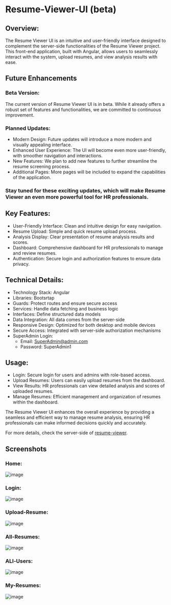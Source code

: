 # Resume-Viewer-UI (beta)

<h2>Overview:</h2>

The Resume Viewer UI is an intuitive and user-friendly interface designed to complement the server-side functionalities of the Resume Viewer project. This front-end application, built with Angular, allows users to seamlessly interact with the system, upload resumes, and view analysis results with ease.

<h2>Future Enhancements</h2>

<h3>Beta Version:</h3>
The current version of Resume Viewer UI is in beta. While it already offers a robust set of features and functionalities, we are committed to continuous improvement.

<h3>Planned Updates:</h3>

- Modern Design: Future updates will introduce a more modern and visually appealing interface.
- Enhanced User Experience: The UI will become even more user-friendly, with smoother navigation and interactions.
- New Features: We plan to add new features to further streamline the resume screening process.
- Additional Pages: More pages will be included to expand the capabilities of the application.

<h3>Stay tuned for these exciting updates, which will make Resume Viewer an even more powerful tool for HR professionals.</h3>

<h2>Key Features:</h2>

- User-Friendly Interface: Clean and intuitive design for easy navigation.
- Resume Upload: Simple and quick resume upload process.
- Analysis Display: Clear presentation of resume analysis results and scores.
- Dashboard: Comprehensive dashboard for HR professionals to manage and review resumes.
- Authentication: Secure login and authorization features to ensure data privacy.

<h2>Technical Details:</h2>

- Technology Stack: Angular
- Libraries: Bootsrtap
- Guards: Protect routes and ensure secure access
- Services: Handle data fetching and business logic
- Interfaces: Define structured data models
- Data Integration: All data comes from the server-side
- Responsive Design: Optimized for both desktop and mobile devices
- Secure Access: Integrated with server-side authorization mechanisms
- SuperAdmin Login:
  - Email: SuperAdmin@admin.com
  - Password: SuperAdmin1

<h2>Usage:</h2>

- Login: Secure login for users and admins with role-based access.
- Upload Resumes: Users can easily upload resumes from the dashboard.
- View Results: HR professionals can view detailed analysis and scores of uploaded resumes.
- Manage Resumes: Efficient management and organization of resumes within the dashboard.

The Resume Viewer UI enhances the overall experience by providing a seamless and efficient way to manage resume analysis, ensuring HR professionals can make informed decisions quickly and accurately.

For more details, check the server-side of [resume-viewer](https://github.com/usman-hashimov/Resume-Viewer).

<h2>Screenshots</h2>

<h3>Home:</h3>

![image](https://github.com/usman-hashimov/Resume-Viewer-UI/blob/main/.scrn/1.png)

<h3>Login:</h3>

![image](https://github.com/usman-hashimov/Resume-Viewer-UI/blob/main/.scrn/2.png)

<h3>Upload-Resume:</h3>

![image](https://github.com/usman-hashimov/Resume-Viewer-UI/blob/main/.scrn/3.png)

<h3>All-Resumes:</h3>

![image](https://github.com/usman-hashimov/Resume-Viewer-UI/blob/main/.scrn/5.png)

<h3>ALl-Users:</h3>

![image](https://github.com/usman-hashimov/Resume-Viewer-UI/blob/main/.scrn/6.png)

<h3>My-Resumes:</h3>

![image](https://github.com/usman-hashimov/Resume-Viewer-UI/blob/main/.scrn/5.png)
